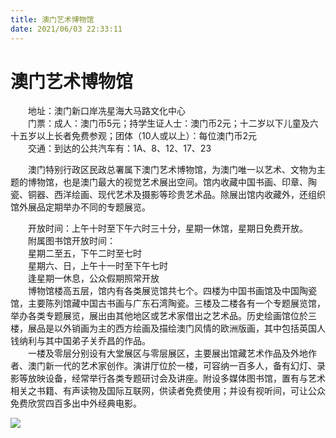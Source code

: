 ```yaml
---
title: 澳门艺术博物馆  
date: 2021/06/03 22:33:11  
---
```

  
# 澳门艺术博物馆  
&emsp;&emsp;地址：澳门新口岸冼星海大马路文化中心  
&emsp;&emsp;门票：成人：澳门币5元；持学生证人士：澳门币2元；十二岁以下儿童及六十五岁以上长者免费参观；团体（10人或以上）：每位澳门币2元  
&emsp;&emsp;交通：到达的公共汽车有：1A、8、12、17、23  
  
&emsp;&emsp;澳门特别行政区民政总署属下澳门艺术博物馆，为澳门唯一以艺术、文物为主题的博物馆，也是澳门最大的视觉艺术展出空间。馆内收藏中国书画、印章、陶瓷、铜器、西洋绘画、现代艺术及摄影等珍贵艺术品。除展出馆内收藏外，还组织馆外展品定期举办不同的专题展览。  
  
&emsp;&emsp;开放时间：上午十时至下午六时三十分，星期一休馆，星期日免费开放。  
&emsp;&emsp;附属图书馆开放时间：  
&emsp;&emsp;星期二至五，下午二时至七时  
&emsp;&emsp;星期六、日，上午十一时至下午七时  
&emsp;&emsp;逢星期一休息，公众假期照常开放  
&emsp;&emsp;博物馆楼高五层，馆内有各类展览馆共七个。四楼为中国书画馆及中国陶瓷馆，主要陈列馆藏中国古书画与广东石湾陶瓷。三楼及二楼各有一个专题展览馆，举办各类专题展览，展出由其他地区或艺术家借出之艺术品。历史绘画馆位於三楼，展品是以外销画为主的西方绘画及描绘澳门风情的欧洲版画，其中包括英国人钱纳利与其中国弟子关乔昌的作品。  
&emsp;&emsp;一楼及零层分别设有大堂展区与零层展区，主要展出馆藏艺术作品及外地作者、澳门新一代的艺术家创作。演讲厅位於一楼，可容纳一百多人，备有幻灯、录影等放映设备，经常举行各类专题研讨会及讲座。附设多媒体图书馆，置有与艺术相关之书籍、有声读物及国际互联网，供读者免费使用；并设有视听间，可让公众免费欣赏四百多出中外经典电影。  
  
![](https://cdn.jsdelivr.net/gh/szqq0512/Pic/img/202201212152676.png)  